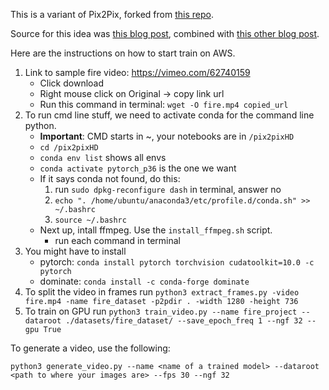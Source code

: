 This is a variant of Pix2Pix, forked from [this repo](https://github.com/jctestud/pix2pixHD/tree/video).

Source for this idea was [this blog post](https://medium.com/element-ai-research-lab/modern-recipes-for-anomaly-detection-52150641074f), combined with [this other blog post](https://medium.com/@jctestud/video-generation-with-pix2pix-aed5b1b69f57).

Here are the instructions on how to start train on AWS.

1. Link to sample fire video: https://vimeo.com/62740159
    - Click download
    - Right mouse click on Original -> copy link url
    - Run this command in terminal: `wget -O fire.mp4 copied_url`
2. To run cmd line stuff, we need to activate conda for the command line python.
    - **Important**: CMD starts in ~, your notebooks are in `/pix2pixHD`
    - `cd /pix2pixHD`
    - `conda env list` shows all envs
    - `conda activate pytorch_p36` is the one we want
    - If it says conda not found, do this:
        1. run `sudo dpkg-reconfigure dash` in terminal, answer no
        2. `echo ". /home/ubuntu/anaconda3/etc/profile.d/conda.sh" >> ~/.bashrc`
        3. `source ~/.bashrc`
    - Next up, intall ffmpeg. Use the `install_ffmpeg.sh` script.
        - run each command in terminal
3. You might have to install
    - pytorch: `conda install pytorch torchvision cudatoolkit=10.0 -c pytorch`
    - dominate: `conda install -c conda-forge dominate`
4. To split the video in frames run `python3 extract_frames.py -video fire.mp4 -name fire_dataset -p2pdir . -width 1280 -height 736`
5. To train on GPU run `python3 train_video.py --name fire_project --dataroot ./datasets/fire_dataset/ --save_epoch_freq 1 --ngf 32 --gpu True`

To generate a video, use the following:
```
python3 generate_video.py --name <name of a trained model> --dataroot <path to where your images are> --fps 30 --ngf 32
```
